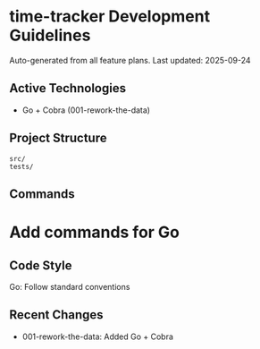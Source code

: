 # time-tracker Development Guidelines

Auto-generated from all feature plans. Last updated: 2025-09-24

## Active Technologies
- Go + Cobra (001-rework-the-data)

## Project Structure
```
src/
tests/
```

## Commands
# Add commands for Go

## Code Style
Go: Follow standard conventions

## Recent Changes
- 001-rework-the-data: Added Go + Cobra

<!-- MANUAL ADDITIONS START -->
<!-- MANUAL ADDITIONS END -->